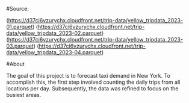 #Source:

(‫‪https://d37ci6vzurychx.cloudfront.net/trip-data/yellow_tripdata_2023-01.parquet‬‬)
(‫‪https://d37ci6vzurychx.cloudfront.net/trip-data/yellow_tripdata_2023-02.parquet‬‬)
(‫‪https://d37ci6vzurychx.cloudfront.net/trip-data/yellow_tripdata_2023-03.parquet‬‬)
(‫‪https://d37ci6vzurychx.cloudfront.net/trip-data/yellow_tripdata_2023-04.parquet‬‬)

#About

The goal of this project is to forecast taxi demand in New York. To accomplish this, the first step involved counting the daily trips from all locations per day. Subsequently, the data was refined to focus on the busiest areas.
